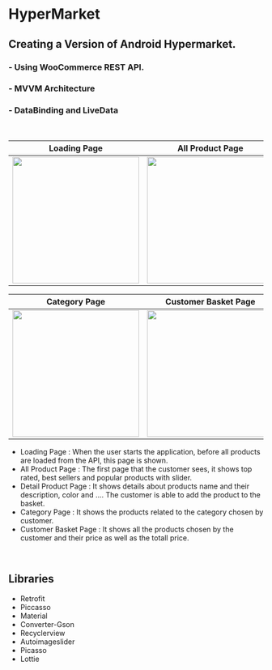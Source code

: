 # HyperMarket
## Creating a Version of Android Hypermarket.
### - Using WooCommerce REST API.
### - MVVM Architecture
### - DataBinding and LiveData
<br>

| Loading Page | All Product Page | Detail Product Page |
|--|--|--|
| <img src="https://uupload.ir/files/oa0k_digi6.jpg" width=250px> | <img src="https://uupload.ir/files/fh25_digi1.jpg" width=250px> | <img src="https://uupload.ir/files/jwyw_digi4.jpg" width=250px> |

| Category Page| Customer Basket Page | 
|--|--|
| <img src="https://uupload.ir/files/9jyg_digi2.jpg" width=250px> | <img src="https://uupload.ir/files/dn88_digi5.jpg" width=250px> | 


 * Loading Page : When the user starts the application, before all products are loaded from the API, this page is shown.
 * All Product Page :  The first page that the customer sees, it shows top rated, best sellers and popular products with slider.
 * Detail Product Page :  It shows details about products name and their description, color and .... The customer is able to add the product to the basket.
 * Category Page :  It shows the products related to the category chosen by customer.
 * Customer Basket Page : It shows all the products chosen by the customer and their price as well as the totall price.

<br>

 ## Libraries
 - Retrofit
 - Piccasso
 - Material
 - Converter-Gson
 - Recyclerview
 - Autoimageslider
 - Picasso
 - Lottie

